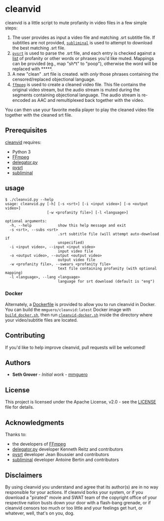 # cleanvid

cleanvid is a little script to mute profanity in video files in a few simple steps:

1. The user provides as input a video file and matching .srt subtitle file. If subtitles are not provided, [`subliminal`](https://github.com/Diaoul/subliminal) is used to attempt to download the best matching .srt file.
2. [`pysrt`](https://github.com/byroot/pysrt) is used to parse the .srt file, and each entry is checked against a [list](swears.txt) of profanity or other words or phrases you'd like muted. Mappings can be provided (eg., map "sh*t" to "poop"), otherwise the word will be replaced with *****.
3. A new "clean" .srt file is created. with *only* those phrases containing the censored/replaced objectional language.
4. [`ffmpeg`](https://www.ffmpeg.org/) is used to create a cleaned video file. This file contains the original video stream, but the audio stream is muted during the segments containing objectional language. The audio stream is re-encoded as AAC and remultiplexed back together with the video.

You can then use your favorite media player to play the cleaned video file together with the cleaned srt file.

## Prerequisites

[cleanvid](cleanvid.py) requires:

* Python 3
* [FFmpeg](https://www.ffmpeg.org)
* [delegator.py](https://github.com/kennethreitz/delegator.py)
* [pysrt](https://github.com/byroot/pysrt)
* [subliminal](https://github.com/Diaoul/subliminal)

## usage

```
$ ./cleanvid.py --help
usage: cleanvid.py [-h] [-s <srt>] [-i <input video>] [-o <output video>]
                   [-w <profanity file>] [-l <language>]

optional arguments:
  -h, --help            show this help message and exit
  -s <srt>, --subs <srt>
                        .srt subtitle file (will attempt auto-download if
                        unspecified)
  -i <input video>, --input <input video>
                        input video file
  -o <output video>, --output <output video>
                        output video file
  -w <profanity file>, --swears <profanity file>
                        text file containing profanity (with optional mapping)
  -l <language>, --lang <language>
                        language for srt download (default is "eng")
```

### Docker

Alternately, a [Dockerfile](Dockerfile) is provided to allow you to run cleanvid in Docker. You can build the `mmguero/cleanvid:latest` Docker image with [`build_docker.sh`](build_docker.sh), then run [`cleanvid-docker.sh`](montag-docker.sh) inside the directory where your video/subtitle files are located.

## Contributing

If you'd like to help improve cleanvid, pull requests will be welcomed!

## Authors

* **Seth Grover** - *Initial work* - [mmguero](https://github.com/mmguero)

## License

This project is licensed under the Apache License, v2.0 - see the [LICENSE](LICENSE) file for details.

## Acknowledgments

Thanks to:
* the developers of [FFmpeg](https://www.ffmpeg.org/about.html)
* [delegator.py](https://github.com/kennethreitz/delegator.py) developer Kenneth Reitz and contributors
* [pysrt](https://github.com/byroot/pysrt) developer Jean Boussier and contributors
* [subliminal](https://github.com/Diaoul/subliminal) developer Antoine Bertin and contributors

## Disclaimers

By using cleanvid you understand and agree that its author(s) are in no way responsible for your actions. If cleanvid borks your system, or if you download a "pirated" movie and SWAT team of the copyright office of your respective nation busts down your door with a flash-bang grenade, or if cleanvid censors too much or too little and your feelings get hurt, or whatever, well, that's on you, dog.
